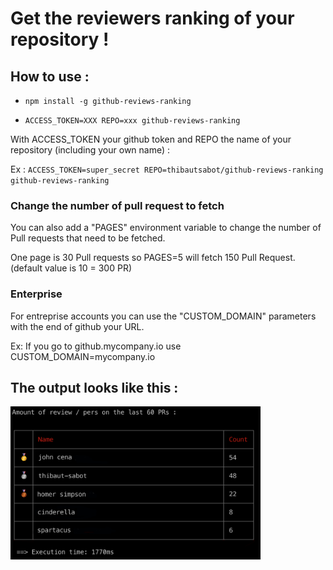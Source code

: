 # Get the reviewers ranking of your repository !

## How to use :

- `npm install -g github-reviews-ranking`

- `ACCESS_TOKEN=XXX REPO=xxx github-reviews-ranking`

With ACCESS_TOKEN your github token and REPO the name of your repository (including your own name) :

Ex : `ACCESS_TOKEN=super_secret REPO=thibautsabot/github-reviews-ranking github-reviews-ranking`

### Change the number of pull request to fetch

You can also add a "PAGES" environment variable to change the number of Pull requests that need to be fetched.

One page is 30 Pull requests so PAGES=5 will fetch 150 Pull Request. (default value is 10 = 300 PR)

### Enterprise

For entreprise accounts you can use the "CUSTOM_DOMAIN" parameters with the end of github your URL.

Ex: If you go to github.mycompany.io use CUSTOM_DOMAIN=mycompany.io

## The output looks like this :

<img src="https://github.com/thibautsabot/tools/blob/master/github-playground/output.png" width="400">
